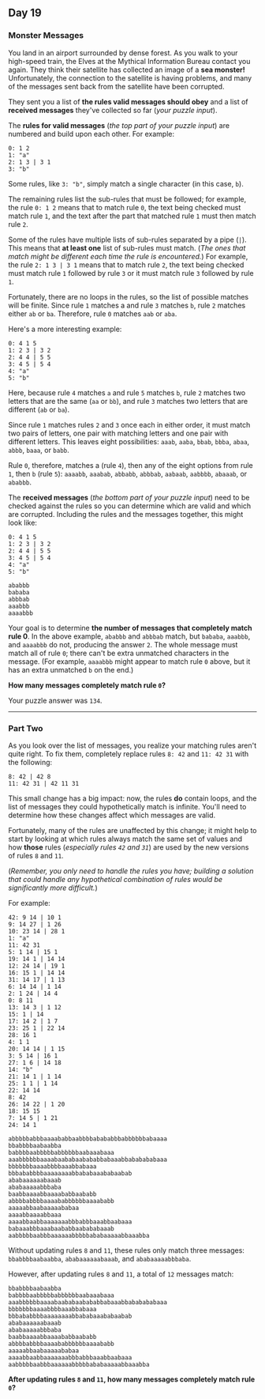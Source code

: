 ## Day 19

### Monster Messages

You land in an airport surrounded by dense forest. As you walk to your high-speed train, the Elves at the 
Mythical Information Bureau contact you again. They think their satellite has collected an image of a **sea 
monster!** Unfortunately, the connection to the satellite is having problems, and many of the messages 
sent back from the satellite have been corrupted.

They sent you a list of **the rules valid messages should obey** and a list of **received messages** 
they've collected so far (_your puzzle input_).

The **rules for valid messages** (_the top part of your puzzle input_) are numbered and build upon each other. For example:

```
0: 1 2
1: "a"
2: 1 3 | 3 1
3: "b"
```

Some rules, like `3: "b"`, simply match a single character (in this case, `b`).

The remaining rules list the sub-rules that must be followed; for example, the rule `0: 1 2` means that to match 
rule `0`, the text being checked must match rule `1`, and the text after the part that matched rule `1` must then 
match rule `2`.

Some of the rules have multiple lists of sub-rules separated by a pipe (`|`). This means that **at least one** list of 
sub-rules must match. (_The ones that match might be different each time the rule is encountered._) For example, 
the rule `2: 1 3 | 3 1` means that to match rule `2`, the text being checked must match rule `1` followed by 
rule `3` or it must match rule `3` followed by rule `1`.

Fortunately, there are no loops in the rules, so the list of possible matches will be finite. Since rule `1` matches a 
and rule `3` matches `b`, rule `2` matches either `ab` or `ba`. Therefore, rule `0` matches `aab` or `aba`.

Here's a more interesting example:

```
0: 4 1 5
1: 2 3 | 3 2
2: 4 4 | 5 5
3: 4 5 | 5 4
4: "a"
5: "b"
```

Here, because rule `4` matches `a` and rule `5` matches `b`, rule `2` matches two letters that are the same (`aa` or `bb`), 
and rule `3` matches two letters that are different (`ab` or `ba`).

Since rule `1` matches rules `2` and `3` once each in either order, it must match two pairs of letters, one pair with matching 
letters and one pair with different letters. This leaves eight possibilities: `aaab`, `aaba`, `bbab`, `bbba`, `abaa`, `abbb`, `baaa`, 
or `babb`.

Rule `0`, therefore, matches a (rule `4`), then any of the eight options from rule `1`, then `b` (rule `5`): `aaaabb`, `aaabab`, `abbabb`, 
`abbbab`, `aabaab`, `aabbbb`, `abaaab`, or `ababbb`.

The **received messages** (_the bottom part of your puzzle input_) need to be checked against the rules so you can 
determine which are valid and which are corrupted. Including the rules and the messages together, this might look like:

```
0: 4 1 5
1: 2 3 | 3 2
2: 4 4 | 5 5
3: 4 5 | 5 4
4: "a"
5: "b"

ababbb
bababa
abbbab
aaabbb
aaaabbb
```

Your goal is to determine **the number of messages that completely match rule 0**. In the above example, `ababbb` and 
`abbbab` match, but `bababa`, `aaabbb`, and `aaaabbb` do not, producing the answer `2`. The whole message must match all 
of rule `0`; there can't be extra unmatched characters in the message. (For example, `aaaabbb` might appear to match rule `0` 
above, but it has an extra unmatched `b` on the end.)

**How many messages completely match rule `0`?**

Your puzzle answer was `134`.

---

### Part Two

As you look over the list of messages, you realize your matching rules aren't quite right. To fix them, completely replace 
rules `8: 42` and `11: 42 31` with the following:

```
8: 42 | 42 8
11: 42 31 | 42 11 31
```

This small change has a big impact: now, the rules **do** contain loops, and the list of messages they could hypothetically 
match is infinite. You'll need to determine how these changes affect which messages are valid.

Fortunately, many of the rules are unaffected by this change; it might help to start by looking at which rules always match 
the same set of values and how **those** rules (_especially rules `42` and `31`_) are used by the new versions of rules `8` and `11`.

(_Remember, you only need to handle the rules you have; building a solution that could handle any hypothetical combination 
of rules would be significantly more difficult._)

For example:

```
42: 9 14 | 10 1
9: 14 27 | 1 26
10: 23 14 | 28 1
1: "a"
11: 42 31
5: 1 14 | 15 1
19: 14 1 | 14 14
12: 24 14 | 19 1
16: 15 1 | 14 14
31: 14 17 | 1 13
6: 14 14 | 1 14
2: 1 24 | 14 4
0: 8 11
13: 14 3 | 1 12
15: 1 | 14
17: 14 2 | 1 7
23: 25 1 | 22 14
28: 16 1
4: 1 1
20: 14 14 | 1 15
3: 5 14 | 16 1
27: 1 6 | 14 18
14: "b"
21: 14 1 | 1 14
25: 1 1 | 1 14
22: 14 14
8: 42
26: 14 22 | 1 20
18: 15 15
7: 14 5 | 1 21
24: 14 1

abbbbbabbbaaaababbaabbbbabababbbabbbbbbabaaaa
bbabbbbaabaabba
babbbbaabbbbbabbbbbbaabaaabaaa
aaabbbbbbaaaabaababaabababbabaaabbababababaaa
bbbbbbbaaaabbbbaaabbabaaa
bbbababbbbaaaaaaaabbababaaababaabab
ababaaaaaabaaab
ababaaaaabbbaba
baabbaaaabbaaaababbaababb
abbbbabbbbaaaababbbbbbaaaababb
aaaaabbaabaaaaababaa
aaaabbaaaabbaaa
aaaabbaabbaaaaaaabbbabbbaaabbaabaaa
babaaabbbaaabaababbaabababaaab
aabbbbbaabbbaaaaaabbbbbababaaaaabbaaabba
```

Without updating rules `8` and `11`, these rules only match three messages: `bbabbbbaabaabba`, `ababaaaaaabaaab`, and `ababaaaaabbbaba`.

However, after updating rules `8` and `11`, a total of `12` messages match:

```
bbabbbbaabaabba
babbbbaabbbbbabbbbbbaabaaabaaa
aaabbbbbbaaaabaababaabababbabaaabbababababaaa
bbbbbbbaaaabbbbaaabbabaaa
bbbababbbbaaaaaaaabbababaaababaabab
ababaaaaaabaaab
ababaaaaabbbaba
baabbaaaabbaaaababbaababb
abbbbabbbbaaaababbbbbbaaaababb
aaaaabbaabaaaaababaa
aaaabbaabbaaaaaaabbbabbbaaabbaabaaa
aabbbbbaabbbaaaaaabbbbbababaaaaabbaaabba
```

**After updating rules `8` and `11`, how many messages completely match rule `0`?**
